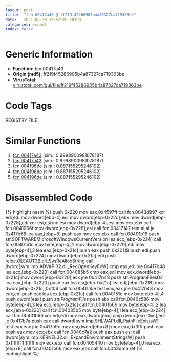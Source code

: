 ```yaml
---
layout: post
title:  "fcn.00417a43 @ ff219f45286905b4a87327ca719363be"
date:   2021-08-30 15:52:19 +0300
categories: report
index: false
---
```


# Generic Information
- **Function:** fcn.00417a43
- **Origin (md5):** ff219f45286905b4a87327ca719363be
- **VirusTotal:** [virustotal.com/gui/file/ff219f45286905b4a87327ca719363be][virustotal_ref]

# Code Tags
<span class="tag" id="REGISTRY">REGISTRY</span>
<span class="tag" id="FILE">FILE</span>


# Similar Functions

1. [fcn.00417a43][similar_1_ref] (sim.: 0.9998900981078187)
2. [fcn.00417a43][similar_2_ref] (sim.: 0.9998900981078187)
3. [fcn.004196de][similar_3_ref] (sim.: 0.887155295246102)
4. [fcn.004196de][similar_4_ref] (sim.: 0.887155295246102)
5. [fcn.004196de][similar_5_ref] (sim.: 0.887155295246102)


# Disassembled Code

{% highlight nasm %}
push 0x220
mov eax,0x4597ff
call fcn.0043d997
xor edi,edi
mov dword[ebp-4],edi
mov dword[ebp-0x22c],ebx
mov dword[ebp-0x228],edi
xor esi,esi
inc esi
mov dword[ebp-4],esi
mov ecx,ebx
call fcn.0041966f
mov dword[ebp-0x228],esi
call fcn.00417147
test al,al
je 0x417b68
lea eax,[ebp+8]
push eax
mov ecx,ebx
call fcn.00401b16
push str.SOFTWAREMicrosoftWindowsCurrentVersion
lea ecx,[ebp-0x224]
call fcn.0040151c
mov byte[ebp-4],2
mov dword[ebp-0x220],edi
mov byte[ebp-4],3
lea eax,[ebp-0x21c]
push eax
push 0x20119
push edi
push dword[ebp-0x224]
mov dword[ebp-0x21c],edi
push reloc.OLEAUT32.dll_SysReAllocString
call dword[sym.imp.ADVAPI32.dll_RegOpenKeyExW]
cmp eax,edi
jne 0x417b48
lea ecx,[ebp-0x220]
call fcn.004085b5
cmp eax,edi
mov ecx,dword[ebp-0x21c]
mov dword[ebp-0x220],ecx
jne 0x417b48
push str.ProgramFilesDir
lea eax,[ebp-0x220]
push eax
lea esi,[ebp-0x21c]
lea edi,[ebp-0x218]
mov dword[ebp-0x21c],0x104
call fcn.00411a5e
test eax,eax
jne 0x417b48
mov eax,edi
push eax
lea ecx,[ebp-0x21c]
call fcn.0040151c
mov byte[ebp-4],4
push dword[eax]
push str._ProgramFiles_
push ebx
call fcn.0040c586
mov byte[ebp-4],3
lea ecx,[ebp-0x21c]
call fcn.00401b66
mov byte[ebp-4],2
lea ecx,[ebp-0x220]
call fcn.004085b5
mov byte[ebp-4],1
lea ecx,[ebp-0x224]
call fcn.00401b66
xor edi,edi
mov eax,dword[ebx]
cmp dword[eax-0xc],edi
je 0x417b7a
push eax
call dword[sym.imp.SHLWAPI.dll_PathFileExistsW]
test eax,eax
jne 0x417b9c
mov esi,dword[ebp+8]
mov eax,0x3fff
push eax
push eax
mov ecx,ebx
call fcn.0040c7a2
push eax
push esi
call dword[sym.imp.KERNEL32.dll_ExpandEnvironmentStringsW]
push 0xffffffffffffffff
mov ecx,ebx
call fcn.00405440
mov byte[ebp-4],0
lea ecx,[ebp+8]
call fcn.00401b66
mov eax,ebx
call fcn.0043da1a
ret 
{% endhighlight %}


[similar_1_ref]: /report/fcn.00417a43@8e21fa3f0489a6a256cf202e57f712bc
[similar_2_ref]: /report/fcn.00417a43@44e1ffcf4e71f4505c09d520fd75f1e4
[similar_3_ref]: /report/fcn.004196de@fb9b7d22bc1c143ac66b0575cbdd088d
[similar_4_ref]: /report/fcn.004196de@912f1d013a0d6151bc7a7cef6da1b2a0
[similar_5_ref]: /report/fcn.004196de@152885a790b99953ce23874f0947b7bd
[virustotal_ref]: https://www.virustotal.com/gui/file/ff219f45286905b4a87327ca719363be